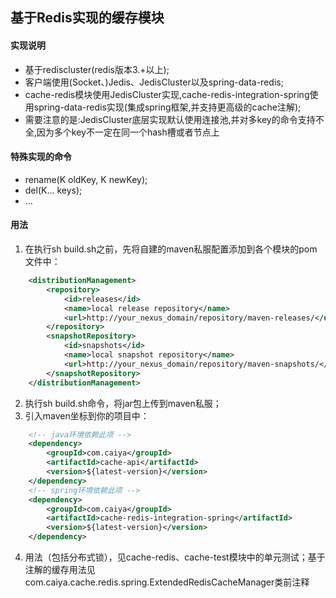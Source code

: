 ## 基于Redis实现的缓存模块
#### 实现说明
* 基于rediscluster(redis版本3.+以上);
* 客户端使用(Socket、)Jedis、JedisCluster以及spring-data-redis;
* cache-redis模块使用JedisCluster实现,cache-redis-integration-spring使用spring-data-redis实现(集成spring框架,并支持更高级的cache注解);
* 需要注意的是:JedisCluster底层实现默认使用连接池,并对多key的命令支持不全,因为多个key不一定在同一个hash槽或者节点上

#### 特殊实现的命令
* rename(K oldKey, K newKey);
* del(K... keys);
* ...

#### 用法
1. 在执行sh build.sh之前，先将自建的maven私服配置添加到各个模块的pom文件中：
```xml
    <distributionManagement>
        <repository>
            <id>releases</id>
            <name>local release repository</name>
            <url>http://your_nexus_domain/repository/maven-releases/</url>
        </repository>
        <snapshotRepository>
            <id>snapshots</id>
            <name>local snapshot repository</name>
            <url>http://your_nexus_domain/repository/maven-snapshots/</url>
        </snapshotRepository>
    </distributionManagement>
```
2. 执行sh build.sh命令，将jar包上传到maven私服；
3. 引入maven坐标到你的项目中：
```xml
    <!-- java环境依赖此项 -->
    <dependency>
        <groupId>com.caiya</groupId>
        <artifactId>cache-api</artifactId>
        <version>${latest-version}</version>
    </dependency>
    <!-- spring环境依赖此项 -->
    <dependency>
        <groupId>com.caiya</groupId>
        <artifactId>cache-redis-integration-spring</artifactId>
        <version>${latest-version}</version>
    </dependency>
```
4. 用法（包括分布式锁），见cache-redis、cache-test模块中的单元测试；基于注解的缓存用法见com.caiya.cache.redis.spring.ExtendedRedisCacheManager类前注释